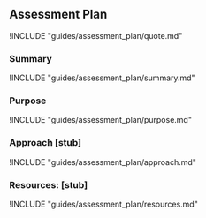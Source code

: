 ## Assessment Plan

!INCLUDE "guides/assessment_plan/quote.md"

### Summary

!INCLUDE "guides/assessment_plan/summary.md"

### Purpose

!INCLUDE "guides/assessment_plan/purpose.md"

### Approach [stub]

!INCLUDE "guides/assessment_plan/approach.md"

### Resources: [stub]

!INCLUDE "guides/assessment_plan/resources.md"

